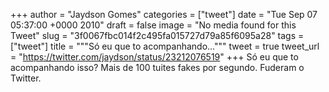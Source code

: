 
+++
author = "Jaydson Gomes"
categories = ["tweet"]
date = "Tue Sep 07 05:37:00 +0000 2010"
draft = false
image = "No media found for this Tweet"
slug = "3f0067fbc014f2c495fa015727d79a85f6095a28"
tags = ["tweet"]
title = """Só eu que to acompanhando..."""
tweet = true
tweet_url = "https://twitter.com/jaydson/status/23212076519"
+++
Só eu que to acompanhando isso? Mais de 100 tuites fakes por segundo. Fuderam o Twitter.
